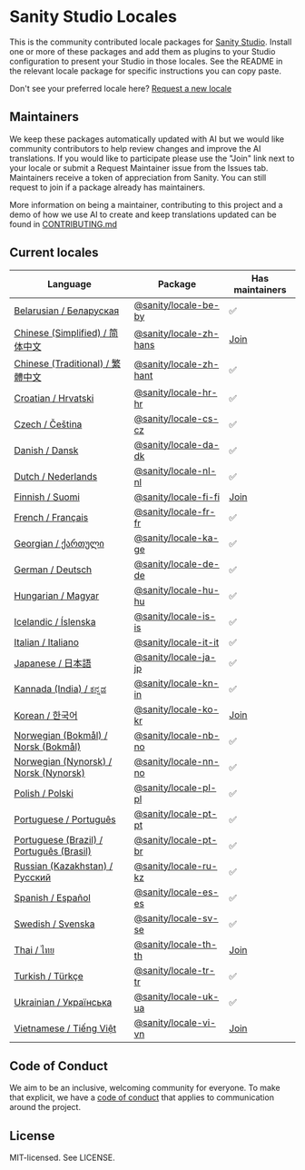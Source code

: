 # Sanity Studio Locales

This is the community contributed locale packages for [Sanity Studio](https://sanity.io). Install one or more of these packages and add them as plugins to your Studio configuration to present your Studio in those locales. See the README in the relevant locale package for specific instructions you can copy paste.

Don't see your preferred locale here? [Request a new locale](https://github.com/sanity-io/locales/issues/new?assignees=&labels=&template=new-locale-request.md&title=Locale+request%3A+)

## Maintainers

We keep these packages automatically updated with AI but we would like community contributors to help review changes and improve the AI translations. If you would like to participate please use the "Join" link next to your locale or submit a Request Maintainer issue from the Issues tab. Maintainers receive a token of appreciation from Sanity. You can still request to join if a package already has maintainers.

More information on being a maintainer, contributing to this project and a demo of how we use AI to create and keep translations updated can be found in [CONTRIBUTING.md](CONTRIBUTING.md)

## Current locales

<!-- <locale-list> -->

| Language                                                                                                 | Package                                                                        | Has maintainers                                                                                                                                 |
| -------------------------------------------------------------------------------------------------------- | ------------------------------------------------------------------------------ | ----------------------------------------------------------------------------------------------------------------------------------------------- |
| [Belarusian / Беларуская](https://github.com/sanity-io/locales/tree/main/locales/be-BY)                  | [@sanity/locale-be-by](https://www.npmjs.com/package/@sanity/locale-be-by)     | ✅                                                                                                                                              |
| [Chinese (Simplified) / 简体中文](https://github.com/sanity-io/locales/tree/main/locales/zh-Hans)        | [@sanity/locale-zh-hans](https://www.npmjs.com/package/@sanity/locale-zh-hans) | [Join](https://github.com/sanity-io/locales/issues/new?assignees=&labels=&projects=&template=request-maintainer.md&title=Maintainer%3A+zh-Hans) |
| [Chinese (Traditional) / 繁體中文](https://github.com/sanity-io/locales/tree/main/locales/zh-Hant)       | [@sanity/locale-zh-hant](https://www.npmjs.com/package/@sanity/locale-zh-hant) | ✅                                                                                                                                              |
| [Croatian / Hrvatski](https://github.com/sanity-io/locales/tree/main/locales/hr-HR)                      | [@sanity/locale-hr-hr](https://www.npmjs.com/package/@sanity/locale-hr-hr)     | ✅                                                                                                                                              |
| [Czech / Čeština](https://github.com/sanity-io/locales/tree/main/locales/cs-CZ)                          | [@sanity/locale-cs-cz](https://www.npmjs.com/package/@sanity/locale-cs-cz)     | ✅                                                                                                                                              |
| [Danish / Dansk](https://github.com/sanity-io/locales/tree/main/locales/da-DK)                           | [@sanity/locale-da-dk](https://www.npmjs.com/package/@sanity/locale-da-dk)     | ✅                                                                                                                                              |
| [Dutch / Nederlands](https://github.com/sanity-io/locales/tree/main/locales/nl-NL)                       | [@sanity/locale-nl-nl](https://www.npmjs.com/package/@sanity/locale-nl-nl)     | ✅                                                                                                                                              |
| [Finnish / Suomi](https://github.com/sanity-io/locales/tree/main/locales/fi-FI)                          | [@sanity/locale-fi-fi](https://www.npmjs.com/package/@sanity/locale-fi-fi)     | [Join](https://github.com/sanity-io/locales/issues/new?assignees=&labels=&projects=&template=request-maintainer.md&title=Maintainer%3A+fi-FI)   |
| [French / Français](https://github.com/sanity-io/locales/tree/main/locales/fr-FR)                        | [@sanity/locale-fr-fr](https://www.npmjs.com/package/@sanity/locale-fr-fr)     | ✅                                                                                                                                              |
| [Georgian / ქართული](https://github.com/sanity-io/locales/tree/main/locales/ka-GE)                       | [@sanity/locale-ka-ge](https://www.npmjs.com/package/@sanity/locale-ka-ge)     | ✅                                                                                                                                              |
| [German / Deutsch](https://github.com/sanity-io/locales/tree/main/locales/de-DE)                         | [@sanity/locale-de-de](https://www.npmjs.com/package/@sanity/locale-de-de)     | ✅                                                                                                                                              |
| [Hungarian / Magyar](https://github.com/sanity-io/locales/tree/main/locales/hu-HU)                       | [@sanity/locale-hu-hu](https://www.npmjs.com/package/@sanity/locale-hu-hu)     | ✅                                                                                                                                              |
| [Icelandic / Íslenska](https://github.com/sanity-io/locales/tree/main/locales/is-IS)                     | [@sanity/locale-is-is](https://www.npmjs.com/package/@sanity/locale-is-is)     | ✅                                                                                                                                              |
| [Italian / Italiano](https://github.com/sanity-io/locales/tree/main/locales/it-IT)                       | [@sanity/locale-it-it](https://www.npmjs.com/package/@sanity/locale-it-it)     | ✅                                                                                                                                              |
| [Japanese / 日本語](https://github.com/sanity-io/locales/tree/main/locales/ja-JP)                        | [@sanity/locale-ja-jp](https://www.npmjs.com/package/@sanity/locale-ja-jp)     | ✅                                                                                                                                              |
| [Kannada (India) / ಕನ್ನಡ](https://github.com/sanity-io/locales/tree/main/locales/kn-IN)                  | [@sanity/locale-kn-in](https://www.npmjs.com/package/@sanity/locale-kn-in)     | ✅                                                                                                                                              |
| [Korean / 한국어](https://github.com/sanity-io/locales/tree/main/locales/ko-KR)                          | [@sanity/locale-ko-kr](https://www.npmjs.com/package/@sanity/locale-ko-kr)     | [Join](https://github.com/sanity-io/locales/issues/new?assignees=&labels=&projects=&template=request-maintainer.md&title=Maintainer%3A+ko-KR)   |
| [Norwegian (Bokmål) / Norsk (Bokmål)](https://github.com/sanity-io/locales/tree/main/locales/nb-NO)      | [@sanity/locale-nb-no](https://www.npmjs.com/package/@sanity/locale-nb-no)     | ✅                                                                                                                                              |
| [Norwegian (Nynorsk) / Norsk (Nynorsk)](https://github.com/sanity-io/locales/tree/main/locales/nn-NO)    | [@sanity/locale-nn-no](https://www.npmjs.com/package/@sanity/locale-nn-no)     | ✅                                                                                                                                              |
| [Polish / Polski](https://github.com/sanity-io/locales/tree/main/locales/pl-PL)                          | [@sanity/locale-pl-pl](https://www.npmjs.com/package/@sanity/locale-pl-pl)     | ✅                                                                                                                                              |
| [Portuguese / Português](https://github.com/sanity-io/locales/tree/main/locales/pt-PT)                   | [@sanity/locale-pt-pt](https://www.npmjs.com/package/@sanity/locale-pt-pt)     | ✅                                                                                                                                              |
| [Portuguese (Brazil) / Português (Brasil)](https://github.com/sanity-io/locales/tree/main/locales/pt-BR) | [@sanity/locale-pt-br](https://www.npmjs.com/package/@sanity/locale-pt-br)     | ✅                                                                                                                                              |
| [Russian (Kazakhstan) / Русский](https://github.com/sanity-io/locales/tree/main/locales/ru-KZ)           | [@sanity/locale-ru-kz](https://www.npmjs.com/package/@sanity/locale-ru-kz)     | ✅                                                                                                                                              |
| [Spanish / Español](https://github.com/sanity-io/locales/tree/main/locales/es-ES)                        | [@sanity/locale-es-es](https://www.npmjs.com/package/@sanity/locale-es-es)     | ✅                                                                                                                                              |
| [Swedish / Svenska](https://github.com/sanity-io/locales/tree/main/locales/sv-SE)                        | [@sanity/locale-sv-se](https://www.npmjs.com/package/@sanity/locale-sv-se)     | ✅                                                                                                                                              |
| [Thai / ไทย](https://github.com/sanity-io/locales/tree/main/locales/th-TH)                               | [@sanity/locale-th-th](https://www.npmjs.com/package/@sanity/locale-th-th)     | [Join](https://github.com/sanity-io/locales/issues/new?assignees=&labels=&projects=&template=request-maintainer.md&title=Maintainer%3A+th-TH)   |
| [Turkish / Türkçe](https://github.com/sanity-io/locales/tree/main/locales/tr-TR)                         | [@sanity/locale-tr-tr](https://www.npmjs.com/package/@sanity/locale-tr-tr)     | ✅                                                                                                                                              |
| [Ukrainian / Українська](https://github.com/sanity-io/locales/tree/main/locales/uk-UA)                   | [@sanity/locale-uk-ua](https://www.npmjs.com/package/@sanity/locale-uk-ua)     | ✅                                                                                                                                              |
| [Vietnamese / Tiếng Việt](https://github.com/sanity-io/locales/tree/main/locales/vi-VN)                  | [@sanity/locale-vi-vn](https://www.npmjs.com/package/@sanity/locale-vi-vn)     | [Join](https://github.com/sanity-io/locales/issues/new?assignees=&labels=&projects=&template=request-maintainer.md&title=Maintainer%3A+vi-VN)   |

<!-- </locale-list> -->

## Code of Conduct

We aim to be an inclusive, welcoming community for everyone. To make that explicit, we have a [code of conduct](https://github.com/sanity-io/locales/blob/current/CODE_OF_CONDUCT.md) that applies to communication around the project.

## License

MIT-licensed. See LICENSE.

